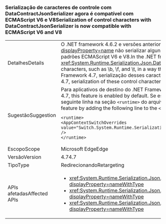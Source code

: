 ### <a name="serialization-of-control-characters-with-datacontractjsonserializer-is-now-compatible-with-ecmascript-v6-and-v8"></a><span data-ttu-id="eb686-101">Serialização de caracteres de controle com DataContractJsonSerializer agora é compatível com ECMAScript V6 e V8</span><span class="sxs-lookup"><span data-stu-id="eb686-101">Serialization of control characters with DataContractJsonSerializer is now compatible with ECMAScript V6 and V8</span></span>

|   |   |
|---|---|
|<span data-ttu-id="eb686-102">Detalhes</span><span class="sxs-lookup"><span data-stu-id="eb686-102">Details</span></span>|<span data-ttu-id="eb686-103">O .NET framework 4.6.2 e versões anteriores, o <xref:System.Runtime.Serialization.Json.DataContractJsonSerializer?displayProperty=name> não serializar alguns caracteres de controle especiais, como \b \f e \t, de forma que era compatível com os padrões ECMAScript V6 e V8.</span><span class="sxs-lookup"><span data-stu-id="eb686-103">In the .NET framework 4.6.2 and earlier versions, the <xref:System.Runtime.Serialization.Json.DataContractJsonSerializer?displayProperty=name> did not serialize some special control characters, such as \b, \f, and \t, in a way that was compatible with the ECMAScript V6 and V8 standards.</span></span> <span data-ttu-id="eb686-104">Começando com o .NET Framework 4.7, serialização desses caracteres de controle é compatível com ECMAScript V6 e V8.</span><span class="sxs-lookup"><span data-stu-id="eb686-104">Starting with the .NET Framework 4.7, serialization of these control characters is compatible with ECMAScript V6 and V8.</span></span>|
|<span data-ttu-id="eb686-105">Sugestão</span><span class="sxs-lookup"><span data-stu-id="eb686-105">Suggestion</span></span>|<span data-ttu-id="eb686-106">Para aplicativos de destino do .NET Framework 4.7, esse recurso é habilitado por padrão.</span><span class="sxs-lookup"><span data-stu-id="eb686-106">For apps that target the .NET Framework 4.7, this feature is enabled by default.</span></span> <span data-ttu-id="eb686-107">Se esse comportamento não for desejado, você poderá recusar esse recurso adicionando a seguinte linha na seção <code>&lt;runtime&gt;</code> do arquivo app.config ou web.config:</span><span class="sxs-lookup"><span data-stu-id="eb686-107">If this behavior is not desirable, you can opt out of this feature by adding the following line to the <code>&lt;runtime&gt;</code> section of the app.config or web.config file:</span></span><pre><code class="language-xml">&lt;runtime&gt;&#13;&#10;&lt;AppContextSwitchOverrides value=&quot;Switch.System.Runtime.Serialization.DoNotUseECMAScriptV6EscapeControlCharacter=false&quot; /&gt;&#13;&#10;&lt;/runtime&gt;&#13;&#10;</code></pre>|
|<span data-ttu-id="eb686-108">Escopo</span><span class="sxs-lookup"><span data-stu-id="eb686-108">Scope</span></span>|<span data-ttu-id="eb686-109">Microsoft Edge</span><span class="sxs-lookup"><span data-stu-id="eb686-109">Edge</span></span>|
|<span data-ttu-id="eb686-110">Versão</span><span class="sxs-lookup"><span data-stu-id="eb686-110">Version</span></span>|<span data-ttu-id="eb686-111">4.7</span><span class="sxs-lookup"><span data-stu-id="eb686-111">4.7</span></span>|
|<span data-ttu-id="eb686-112">Tipo</span><span class="sxs-lookup"><span data-stu-id="eb686-112">Type</span></span>|<span data-ttu-id="eb686-113">Redirecionando</span><span class="sxs-lookup"><span data-stu-id="eb686-113">Retargeting</span></span>|
|<span data-ttu-id="eb686-114">APIs afetadas</span><span class="sxs-lookup"><span data-stu-id="eb686-114">Affected APIs</span></span>|<ul><li><xref:System.Runtime.Serialization.Json.DataContractJsonSerializer.WriteObject(System.IO.Stream,System.Object)?displayProperty=nameWithType></li><li><xref:System.Runtime.Serialization.Json.DataContractJsonSerializer.WriteObject(System.Xml.XmlDictionaryWriter,System.Object)?displayProperty=nameWithType></li><li><xref:System.Runtime.Serialization.Json.DataContractJsonSerializer.WriteObject(System.Xml.XmlWriter,System.Object)?displayProperty=nameWithType></li></ul>|

